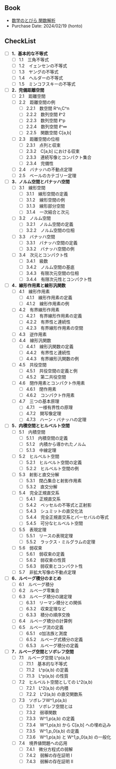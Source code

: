 ## Book
- [数学のとびら 関数解析](https://www.shokabo.co.jp/mybooks/ISBN978-4-7853-1210-7.htm)
- Purchase Date: 2024/02/19 (honto)

## CheckList
- [ ] **1．基本的な不等式**
    - [ ] 1.1　三角不等式
    - [ ] 1.2　イェンセンの不等式
    - [ ] 1.3　ヤングの不等式
    - [ ] 1.4　ヘルダーの不等式
    - [ ] 1.5　ミンコフスキーの不等式

- [ ] **2．完備距離空間**
    - [ ] 2.1　距離空間
    - [ ] 2.2　距離空間の例
        - [ ] 2.2.1　数空間 R^n,C^n
        - [ ] 2.2.2　数列空間 ℓ^2
        - [ ] 2.2.3　数列空間 ℓ^p
        - [ ] 2.2.4　数列空間 ℓ^∞
        - [ ] 2.2.5　関数空間 C[a,b]
    - [ ] 2.3　距離空間の位相
        - [ ] 2.3.1　点列と収束
        - [ ] 2.3.2　C[a,b] における収束
        - [ ] 2.3.3　連続写像とコンパクト集合
        - [ ] 2.3.4　完備性
    - [ ] 2.4　バナッハの不動点定理
    - [ ] 2.5　ベールのカテゴリー定理

- [ ] **3．ノルム空間とバナッハ空間**
    - [ ] 3.1　線形空間
        - [ ] 3.1.1　線形空間の定義
        - [ ] 3.1.2　線形空間の例
        - [ ] 3.1.3　線形部分空間
        - [ ] 3.1.4　一次結合と次元
    - [ ] 3.2　ノルム空間
        - [ ] 3.2.1　ノルム空間の定義
        - [ ] 3.2.2　ノルム空間の位相
    - [ ] 3.3　バナッハ空間
        - [ ] 3.3.1　バナッハ空間の定義
        - [ ] 3.3.2　バナッハ空間の例
    - [ ] 3.4　次元とコンパクト性
        - [ ] 3.4.1　級数
        - [ ] 3.4.2　ノルム空間の基底
        - [ ] 3.4.3　有限次元空間の位相
        - [ ] 3.4.4　有限次元性とコンパクト性

- [ ] **4．線形作用素と線形汎関数**
    - [ ] 4.1　線形作用素
        - [ ] 4.1.1　線形作用素の定義
        - [ ] 4.1.2　線形作用素の例
    - [ ] 4.2　有界線形作用素
        - [ ] 4.2.1　有界線形作用素の定義
        - [ ] 4.2.2　有界性と連続性
        - [ ] 4.2.3　有界線形作用素の空間
    - [ ] 4.3　逆作用素
    - [ ] 4.4　線形汎関数
        - [ ] 4.4.1　線形汎関数の定義
        - [ ] 4.4.2　有界性と連続性
        - [ ] 4.4.3　有界線形汎関数の例
    - [ ] 4.5　共役空間
        - [ ] 4.5.1　共役空間の定義と例
        - [ ] 4.5.2　第二共役空間
    - [ ] 4.6　閉作用素とコンパクト作用素
        - [ ] 4.6.1　閉作用素
        - [ ] 4.6.2　コンパクト作用素
    - [ ] 4.7　三つの基本原理
        - [ ] 4.7.1　一様有界性の原理
        - [ ] 4.7.2　開写像定理
        - [ ] 4.7.3　ハーン・バナッハの定理

- [ ] **5．内積空間とヒルベルト空間**
    - [ ] 5.1　内積空間
        - [ ] 5.1.1　内積空間の定義
        - [ ] 5.1.2　内積から導かれたノルム
        - [ ] 5.1.3　中線定理
    - [ ] 5.2　ヒルベルト空間
        - [ ] 5.2.1　ヒルベルト空間の定義
        - [ ] 5.2.2　ヒルベルト空間の例
    - [ ] 5.3　射影と直交分解
        - [ ] 5.3.1　閉凸集合と射影作用素
        - [ ] 5.3.2　直交分解
    - [ ] 5.4　完全正規直交系
        - [ ] 5.4.1　正規直交系
        - [ ] 5.4.2　ベッセルの不等式と正射影
        - [ ] 5.4.3　シュミットの直交化法
        - [ ] 5.4.4　完全正規直交系とパーセバルの等式
        - [ ] 5.4.5　可分なヒルベルト空間
    - [ ] 5.5　表現定理
        - [ ] 5.5.1　リースの表現定理
        - [ ] 5.5.2　ラックス・ミルグラムの定理
    - [ ] 5.6　弱収束
        - [ ] 5.6.1　弱収束の定義
        - [ ] 5.6.2　弱収束の性質
        - [ ] 5.6.3　弱収束とコンパクト性
    - [ ] 5.7　非拡大写像の不動点定理

- [ ] **6．ルベーグ積分のまとめ**
    - [ ] 6.1　ルベーグ積分
    - [ ] 6.2　ルベーグ零集合
    - [ ] 6.3　ルベーグ積分の諸定理
        - [ ] 6.3.1　リーマン積分との関係
        - [ ] 6.3.2　収束定理など
        - [ ] 6.3.3　積分の順序交換
    - [ ] 6.4　ルベーグ積分の計算例
    - [ ] 6.5　ルベーグ流の定義
        - [ ] 6.5.1　σ加法族と測度
        - [ ] 6.5.2　ルベーグ式積分の定義
        - [ ] 6.5.3　ルベーグ積分の定義

- [ ] **7．ルベーグ空間とソボレフ空間**
    - [ ] 7.1　ルベーグ空間 L^p(a,b)
        - [ ] 7.1.1　基本的な不等式
        - [ ] 7.1.2　L^p(a,b) の定義
        - [ ] 7.1.3　L^p(a,b) の性質
    - [ ] 7.2　ヒルベルト空間としての L^2(a,b)
        - [ ] 7.2.1　L^2(a,b) の内積
        - [ ] 7.2.2　L^2(a,b) の直交関数系
    - [ ] 7.3　ソボレフW^1,p(a,b)
        - [ ] 7.3.1　ソボレフ空間とは
        - [ ] 7.3.2　弱導関数
        - [ ] 7.3.3　W^1,p(a,b) の定義
        - [ ] 7.3.4　W^1,p(a,b) から C[a,b] への埋め込み
        - [ ] 7.3.5　W^1,p_0(a,b) の定義
        - [ ] 7.3.6　W^1,p(a,b) と W^1,p_0(a,b) の一般化
    - [ ] 7.4　境界値問題への応用
        - [ ] 7.4.1　微分方程式の弱解
        - [ ] 7.4.2　弱解の存在証明 I
        - [ ] 7.4.3　弱解の存在証明 II
